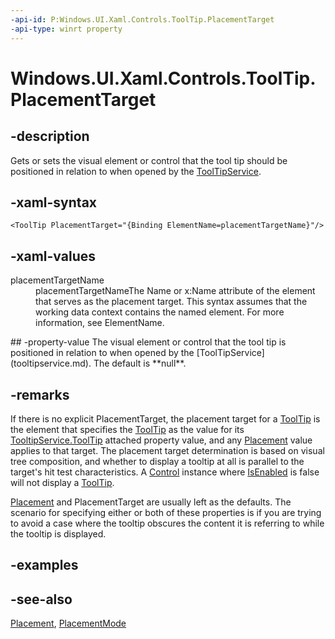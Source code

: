 ```yaml
---
-api-id: P:Windows.UI.Xaml.Controls.ToolTip.PlacementTarget
-api-type: winrt property
---
```


<!-- Property syntax
public Windows.UI.Xaml.UIElement PlacementTarget { get;  set; }
-->

# Windows.UI.Xaml.Controls.ToolTip.PlacementTarget

## -description
Gets or sets the visual element or control that the tool tip should be positioned in relation to when opened by the [ToolTipService](tooltipservice.md).



## -xaml-syntax
```xaml
<ToolTip PlacementTarget="{Binding ElementName=placementTargetName}"/>
```


## -xaml-values
<dl><dt>placementTargetName</dt><dd>placementTargetNameThe Name or x:Name attribute of the element that serves as the placement target. This syntax assumes that the working data context contains the named element. For more information, see ElementName.</dd>
</dl>
## -property-value
The visual element or control that the tool tip is positioned in relation to when opened by the [ToolTipService](tooltipservice.md). The default is **null**.

## -remarks
If there is no explicit PlacementTarget, the placement target for a [ToolTip](tooltip.md) is the element that specifies the [ToolTip](slider_isthumbtooltipenabled.md) as the value for its [TooltipService.ToolTip](/uwp/api/windows.ui.xaml.controls.tooltipservice.tooltip) attached property value, and any [Placement](tooltip_placement.md) value applies to that target. The placement target determination is based on visual tree composition, and whether to display a tooltip at all is parallel to the target's hit test characteristics. A [Control](control.md) instance where [IsEnabled](control_isenabled.md) is false will not display a [ToolTip](tooltip.md).

[Placement](tooltip_placement.md) and PlacementTarget are usually left as the defaults. The scenario for specifying either or both of these properties is if you are trying to avoid a case where the tooltip obscures the content it is referring to while the tooltip is displayed.

## -examples

## -see-also
[Placement](tooltip_placement.md), [PlacementMode](../windows.ui.xaml.controls.primitives/placementmode.md)

